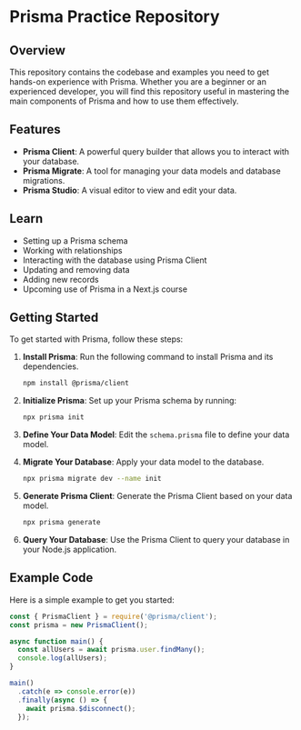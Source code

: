 # Prisma Practice Repository

## Overview

This repository contains the codebase and examples you need to get hands-on experience with Prisma. Whether you are a beginner or an experienced developer, you will find this repository useful in mastering the main components of Prisma and how to use them effectively.

## Features

- **Prisma Client**: A powerful query builder that allows you to interact with your database.
- **Prisma Migrate**: A tool for managing your data models and database migrations.
- **Prisma Studio**: A visual editor to view and edit your data.

## Learn

- Setting up a Prisma schema
- Working with relationships
- Interacting with the database using Prisma Client
- Updating and removing data
- Adding new records
- Upcoming use of Prisma in a Next.js course

## Getting Started

To get started with Prisma, follow these steps:

1. **Install Prisma**: Run the following command to install Prisma and its dependencies.
    ```bash
    npm install @prisma/client
    ```

2. **Initialize Prisma**: Set up your Prisma schema by running:
    ```bash
    npx prisma init
    ```

3. **Define Your Data Model**: Edit the `schema.prisma` file to define your data model.

4. **Migrate Your Database**: Apply your data model to the database.
    ```bash
    npx prisma migrate dev --name init
    ```

5. **Generate Prisma Client**: Generate the Prisma Client based on your data model.
    ```bash
    npx prisma generate
    ```

6. **Query Your Database**: Use the Prisma Client to query your database in your Node.js application.

## Example Code

Here is a simple example to get you started:

```javascript
const { PrismaClient } = require('@prisma/client');
const prisma = new PrismaClient();

async function main() {
  const allUsers = await prisma.user.findMany();
  console.log(allUsers);
}

main()
  .catch(e => console.error(e))
  .finally(async () => {
    await prisma.$disconnect();
  });
```
